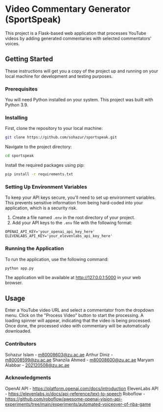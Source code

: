 # Video Commentary Generator (SportSpeak)

This project is a Flask-based web application that processes YouTube videos by adding generated commentaries with selected commentators' voices.

## Getting Started

These instructions will get you a copy of the project up and running on your local machine for development and testing purposes.

### Prerequisites

You will need Python installed on your system. This project was built with Python 3.9.

### Installing

First, clone the repository to your local machine:

```bash
git clone https://github.com/sohazur/sportspeak.git
```

Navigate to the project directory:

```bash
cd sportspeak
```

Install the required packages using pip:

```bash
pip install -r requirements.txt
```

### Setting Up Environment Variables

To keep your API keys secure, you'll need to set up environment variables. This prevents sensitive information from being hard-coded into your application, which is a security risk.

1. Create a file named `.env` in the root directory of your project.
2. Add your API keys to the `.env` file with the following format:

```env
OPENAI_API_KEY='your_openai_api_key_here'
ELEVENLABS_API_KEY='your_elevenlabs_api_key_here'
```

### Running the Application

To run the application, use the following command:

```bash
python app.py
```

The application will be available at http://127.0.0.1:5000 in your web browser.

## Usage

Enter a YouTube video URL and select a commentator from the dropdown menu. Click on the "Process Video" button to start the processing. A loading spinner will appear, indicating that the video is being processed. Once done, the processed video with commentary will be automatically downloaded.

### Contributors

Sohazur Islam - m80008603@zu.ac.ae
Arthur Diniz - m80008599@zu.ac.ae
Shanzila Ahmed - m80008600@zu.ac.ae
Maryam Alabbar - 202120508@zu.ac.ae

### Acknowledgments

OpenAI API - https://platform.openai.com/docs/introduction
ElevenLabs API - https://elevenlabs.io/docs/api-reference/text-to-speech
Roboflow - https://github.com/roboflow/awesome-openai-vision-api-experiments/tree/main/experiments/automated-voiceover-of-nba-game
